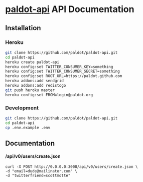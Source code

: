 # [paldot-api](https://paldot.github.com) API Documentation

## Installation

### Heroku

```bash
git clone https://github.com/paldot/paldot-api.git
cd paldot-api
heroku create paldot-api
heroku config:set TWITTER_CONSUMER_KEY=something
heroku config:set TWITTER_CONSUMER_SECRET=something
heroku config:set ROOT_URL=https://paldot.github.com
heroku addons:add sendgrid
heroku addons:add redistogo
git push heroku master
heroku config:set FROM=login@paldot.org
```

### Development

```bash
git clone https://github.com/paldot/paldot-api.git
cd paldot-api
cp .env.example .env
```

## Documentation

#### /api/v0/users/create.json

```
curl -X POST http://0.0.0.0:3000/api/v0/users/create.json \
-d "email=dude@mailinator.com" \
-d "twitterfriend=scottmotte"
```



